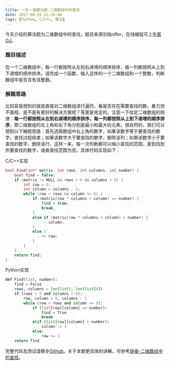 ```yaml
---
title: 一天一道算法题-二维数组中的查找
date: 2017-08-25 21:28:40
tags: [Python, C/C++, 算法]
---
```


今天介绍的算法题为二维数组中的查找，题目来源剑指offer，在线编程可上[牛客OJ](https://www.nowcoder.com/practice/abc3fe2ce8e146608e868a70efebf62e?tpId=13&tqId=11154&tPage=1&rp=1&ru=/ta/coding-interviews&qru=/ta/coding-interviews/question-ranking)。
<!--more-->

### 题目描述

在一个二维数组中，每一行都按照从左到右递增的顺序排序，每一列都按照从上到下递增的顺序排序。请完成一个函数，输入这样的一个二维数组和一个整数，判断数组中是否含有该整数。

### 解题思路
比较容易想到的就是直接对二维数组进行遍历，看是否存在需要查找的数，暴力但不美观。是不是有更好的解决方案呢？答案是肯定的。注意一下给定二维数组的规律：**每一行都按照从左到右递增的顺序排序，每一列都按照从上到下递增的顺序排序**，即二维数组的左上角和右下角分别是最小和最大的元素。很自然的，我们可以想到以下解题思路：首先选取数组中右上角的数字，如果该数字等于要查找的数字，查找过程结束；如果该数字大于要查找的数字，删除该列；如果该数字小于要查找的数字，删除该行。这样一来，每一次判断都可以缩小查找的范围，直到找到所要查找的数字，或者查找范围为空。具体代码实现如下：

C/C++实现
``` C
bool Find(int* matrix, int rows, int columns, int number) {
    bool find = false;
    if (matrix != NULL && rows > 0 && columns > 0) {
        int row = 0;
        int column = columns - 1;
        while (row < rows && column >= 0) {
            if (matrix[row * columns + column] == number) {
                find = true;
                break;
            }
            else if (matrix[row * columns + column] > number) {
                -- column;
            }
            else {
                ++ row;
            }
        }
    }
    return find;
}
```

Python实现
``` Python
def Find(list, number):
    find = False
    rows, columns = len(list), len(list[0])
    if (rows > 0 and columns > 0):
        row, column = 0, columns - 1
        while (row < rows and column >= 0):
            if (list[row][column] == number):
                find = True
                break
            elif (list[row][column] > number):
                column -= 1
            else:
                row += 1
    return find
```

完整代码及测试请移步[Github](https://github.com/floperry/CodeEveryday/tree/master/offer/03-Find-In-Matrix)。关于本题更具体的讲解，可参考[链接-二维数组中的查找](https://github.com/gatieme/CodingInterviews/tree/master/003-%E4%BA%8C%E7%BB%B4%E6%95%B0%E7%BB%84%E4%B8%AD%E7%9A%84%E6%9F%A5%E6%89%BE)。
